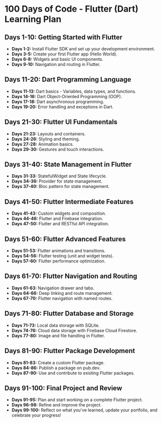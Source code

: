 # 100 Days of Code - Flutter (Dart) Learning Plan

## Days 1-10: Getting Started with Flutter
- **Days 1-2:** Install Flutter SDK and set up your development environment.
- **Days 3-5:** Create your first Flutter app (Hello World).
- **Days 6-8:** Widgets and basic UI components.
- **Days 9-10:** Navigation and routing in Flutter.

## Days 11-20: Dart Programming Language
- **Days 11-13:** Dart basics - Variables, data types, and functions.
- **Days 14-16:** Dart Object-Oriented Programming (OOP).
- **Days 17-18:** Dart asynchronous programming.
- **Days 19-20:** Error handling and exceptions in Dart.

## Days 21-30: Flutter UI Fundamentals
- **Days 21-23:** Layouts and containers.
- **Days 24-26:** Styling and theming.
- **Days 27-28:** Animation basics.
- **Days 29-30:** Gestures and touch interactions.

## Days 31-40: State Management in Flutter
- **Days 31-33:** StatefulWidget and State lifecycle.
- **Days 34-36:** Provider for state management.
- **Days 37-40:** Bloc pattern for state management.

## Days 41-50: Flutter Intermediate Features
- **Days 41-43:** Custom widgets and composition.
- **Days 44-46:** Flutter and Firebase integration.
- **Days 47-50:** Flutter and RESTful API integration.

## Days 51-60: Flutter Advanced Features
- **Days 51-53:** Flutter animations and transitions.
- **Days 54-56:** Flutter testing (unit and widget tests).
- **Days 57-60:** Flutter performance optimization.

## Days 61-70: Flutter Navigation and Routing
- **Days 61-63:** Navigation drawer and tabs.
- **Days 64-66:** Deep linking and route management.
- **Days 67-70:** Flutter navigation with named routes.

## Days 71-80: Flutter Database and Storage
- **Days 71-73:** Local data storage with SQLite.
- **Days 74-76:** Cloud data storage with Firebase Cloud Firestore.
- **Days 77-80:** Image and file handling in Flutter.

## Days 81-90: Flutter Package Development
- **Days 81-83:** Create a custom Flutter package.
- **Days 84-86:** Publish a package on pub.dev.
- **Days 87-90:** Use and contribute to existing Flutter packages.

## Days 91-100: Final Project and Review
- **Days 91-95:** Plan and start working on a complete Flutter project.
- **Days 96-98:** Refine and improve the project.
- **Days 99-100:** Reflect on what you've learned, update your portfolio, and celebrate your progress!

